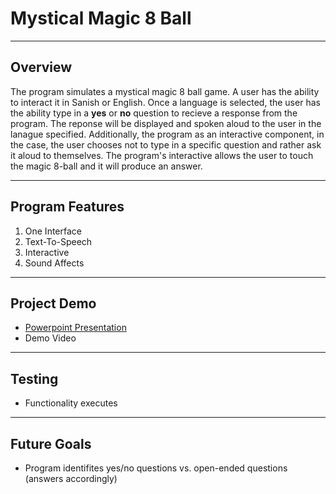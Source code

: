 # Mystical Magic 8 Ball 

--- 
## Overview 
The program simulates a mystical magic 8 ball game. A user has the ability to interact it in Sanish or English. Once a language is selected, the user has the ability type in a **yes** or **no** question to recieve a response from the program. The reponse will be displayed and spoken aloud to the user in the lanague specified. Additionally, the program as an interactive component, in the case, the user chooses not to type in a specific question and rather ask it aloud to themselves. The program's interactive allows the user to touch the magic 8-ball and it will produce an answer. 

--- 

## Program Features 
1. One Interface 
2. Text-To-Speech 
3. Interactive 
4. Sound Affects 

--- 

## Project Demo 
- [Powerpoint Presentation](https://docs.google.com/presentation/d/1JKp0G5GtydcKOlTbdqwPYhFlyB5VY1zEWuZq7ShUjpg/edit?usp=sharing)
-  Demo Video

--- 

## Testing 
- Functionality executes 

--- 

## Future Goals 
- Program identifites yes/no questions vs. open-ended questions (answers accordingly) 
